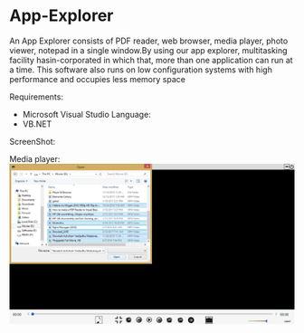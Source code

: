# App-Explorer
An App Explorer consists of PDF reader, web browser, media player, photo viewer, notepad in a single window.By using our app explorer, multitasking facility hasin-corporated in which that, more than one application can run at a time. This software also runs on low configuration systems with high performance and occupies less memory space

Requirements:
* Microsoft Visual Studio
Language:
* VB.NET

ScreenShot:

Media player:
![Demo](https://github.com/Sundaresan0502/App-Explorer/blob/main/Media_Player.png)
 
